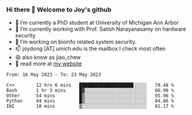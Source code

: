 ### Hi there 👋 Welcome to Joy's github

- 🔭 I’m currently a PhD student at University of Michigan Ann Arbor
- 🌱 I’m currently working with Prof. Satish Narayanasamy on hardware security
- 👯 I’m working on bioinfo related system security. 
- 📫 joydong [AT] umich.edu is the mailbox I check most often
- 😄 also know as jiao_chew
- 💬 read more at [my website](https://joydddd.github.io/)
<!--START_SECTION:waka-->

```text
From: 16 May 2023 - To: 23 May 2023

C++        12 hrs 6 mins   ████████████████████░░░░░   79.48 %
Bash       1 hr 3 mins     █▓░░░░░░░░░░░░░░░░░░░░░░░   06.90 %
Other      54 mins         █▒░░░░░░░░░░░░░░░░░░░░░░░   05.96 %
Python     44 mins         █▒░░░░░░░░░░░░░░░░░░░░░░░   04.86 %
INI        10 mins         ▒░░░░░░░░░░░░░░░░░░░░░░░░   01.17 %
```

<!--END_SECTION:waka-->

